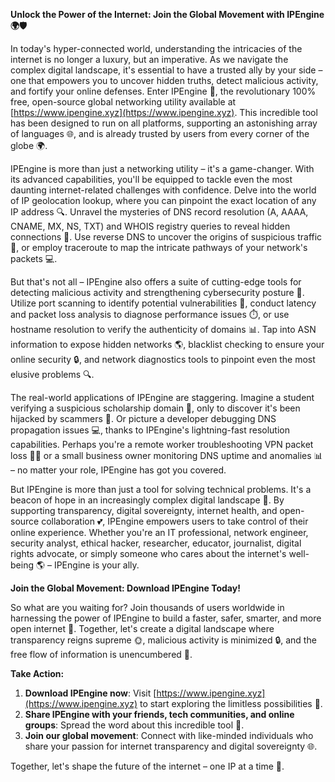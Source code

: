 **Unlock the Power of the Internet: Join the Global Movement with IPEngine 🌍🛡️**

In today's hyper-connected world, understanding the intricacies of the internet is no longer a luxury, but an imperative. As we navigate the complex digital landscape, it's essential to have a trusted ally by your side – one that empowers you to uncover hidden truths, detect malicious activity, and fortify your online defenses. Enter IPEngine 🚀, the revolutionary 100% free, open-source global networking utility available at [https://www.ipengine.xyz](https://www.ipengine.xyz). This incredible tool has been designed to run on all platforms, supporting an astonishing array of languages 🌐, and is already trusted by users from every corner of the globe 🌍.

IPEngine is more than just a networking utility – it's a game-changer. With its advanced capabilities, you'll be equipped to tackle even the most daunting internet-related challenges with confidence. Delve into the world of IP geolocation lookup, where you can pinpoint the exact location of any IP address 🔍. Unravel the mysteries of DNS record resolution (A, AAAA, CNAME, MX, NS, TXT) and WHOIS registry queries to reveal hidden connections 📡. Use reverse DNS to uncover the origins of suspicious traffic 🚨, or employ traceroute to map the intricate pathways of your network's packets 💻.

But that's not all – IPEngine also offers a suite of cutting-edge tools for detecting malicious activity and strengthening cybersecurity posture 🔐. Utilize port scanning to identify potential vulnerabilities 🚫, conduct latency and packet loss analysis to diagnose performance issues ⏱️, or use hostname resolution to verify the authenticity of domains 📊. Tap into ASN information to expose hidden networks 🌎, blacklist checking to ensure your online security 🔒, and network diagnostics tools to pinpoint even the most elusive problems 🔍.

The real-world applications of IPEngine are staggering. Imagine a student verifying a suspicious scholarship domain 🏫, only to discover it's been hijacked by scammers 🚨. Or picture a developer debugging DNS propagation issues 💻, thanks to IPEngine's lightning-fast resolution capabilities. Perhaps you're a remote worker troubleshooting VPN packet loss 👩‍💻 or a small business owner monitoring DNS uptime and anomalies 📊 – no matter your role, IPEngine has got you covered.

But IPEngine is more than just a tool for solving technical problems. It's a beacon of hope in an increasingly complex digital landscape 🌌. By supporting transparency, digital sovereignty, internet health, and open-source collaboration 💕, IPEngine empowers users to take control of their online experience. Whether you're an IT professional, network engineer, security analyst, ethical hacker, researcher, educator, journalist, digital rights advocate, or simply someone who cares about the internet's well-being 🌎 – IPEngine is your ally.

**Join the Global Movement: Download IPEngine Today!**

So what are you waiting for? Join thousands of users worldwide in harnessing the power of IPEngine to build a faster, safer, smarter, and more open internet 🚀. Together, let's create a digital landscape where transparency reigns supreme 🌞, malicious activity is minimized 🔒, and the free flow of information is unencumbered 📢.

**Take Action:**

1. **Download IPEngine now**: Visit [https://www.ipengine.xyz](https://www.ipengine.xyz) to start exploring the limitless possibilities 🤯.
2. **Share IPEngine with your friends, tech communities, and online groups**: Spread the word about this incredible tool 💬.
3. **Join our global movement**: Connect with like-minded individuals who share your passion for internet transparency and digital sovereignty 🌐.

Together, let's shape the future of the internet – one IP at a time 🔑.